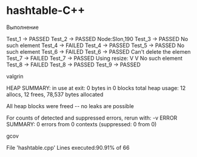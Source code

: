 # hashtable-C++

Выполнение

Test_1	->	PASSED
Test_2	->	PASSED
Node:Slon,190
Test_3	->	PASSED
No such element
Test_4	->	FAILED
Test_4	->	PASSED
Test_5	->	PASSED
No such element
Test_6	->	FAILED
Test_6	->	PASSED
Can't delete the elemen
Test_7	->	FAILED
Test_7	->	PASSED
Using resize: V
V
No such element
Test_8	->	FAILED
Test_8	->	PASSED
Test_9	->	PASSED


valgrin

 HEAP SUMMARY:
     in use at exit: 0 bytes in 0 blocks
   total heap usage: 12 allocs, 12 frees, 78,537 bytes allocated
 
 All heap blocks were freed -- no leaks are possible
 
 For counts of detected and suppressed errors, rerun with: -v
 ERROR SUMMARY: 0 errors from 0 contexts (suppressed: 0 from 0)



gcov

File 'hashtable.cpp'
Lines executed:90.91% of 66


